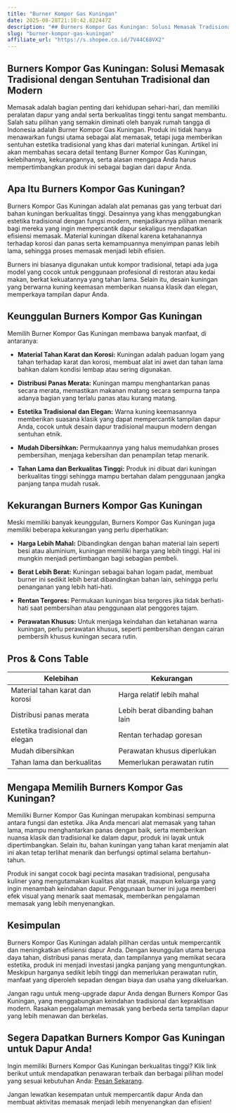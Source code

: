 ```yaml
---
title: "Burner Kompor Gas Kuningan"
date: 2025-08-28T21:10:42.822447Z
description: "## Burners Kompor Gas Kuningan: Solusi Memasak Tradisional dengan Sentuhan Tradisional dan Modern..."
slug: "burner-kompor-gas-kuningan"
affiliate_url: "https://s.shopee.co.id/7V44C68VX2"
---
```

## Burners Kompor Gas Kuningan: Solusi Memasak Tradisional dengan Sentuhan Tradisional dan Modern

Memasak adalah bagian penting dari kehidupan sehari-hari, dan memiliki peralatan dapur yang andal serta berkualitas tinggi tentu sangat membantu. Salah satu pilihan yang semakin diminati oleh banyak rumah tangga di Indonesia adalah Burner Kompor Gas Kuningan. Produk ini tidak hanya menawarkan fungsi utama sebagai alat memasak, tetapi juga memberikan sentuhan estetika tradisional yang khas dari material kuningan. Artikel ini akan membahas secara detail tentang Burner Kompor Gas Kuningan, kelebihannya, kekurangannya, serta alasan mengapa Anda harus mempertimbangkan produk ini sebagai bagian dari dapur Anda.

## Apa Itu Burners Kompor Gas Kuningan?

Burners Kompor Gas Kuningan adalah alat pemanas gas yang terbuat dari bahan kuningan berkualitas tinggi. Desainnya yang khas menggabungkan estetika tradisional dengan fungsi modern, menjadikannya pilihan menarik bagi mereka yang ingin mempercantik dapur sekaligus mendapatkan efisiensi memasak. Material kuningan dikenal karena ketahanannya terhadap korosi dan panas serta kemampuannya menyimpan panas lebih lama, sehingga proses memasak menjadi lebih efisien.

Burners ini biasanya digunakan untuk kompor tradisional, tetapi ada juga model yang cocok untuk penggunaan profesional di restoran atau kedai makan, berkat kekuatannya yang tahan lama. Selain itu, desain kuningan yang berwarna kuning keemasan memberikan nuansa klasik dan elegan, memperkaya tampilan dapur Anda.

## Keunggulan Burners Kompor Gas Kuningan

Memilih Burner Kompor Gas Kuningan membawa banyak manfaat, di antaranya:

- **Material Tahan Karat dan Korosi:** Kuningan adalah paduan logam yang tahan terhadap karat dan korosi, membuat alat ini awet dan tahan lama bahkan dalam kondisi lembap atau sering digunakan.

- **Distribusi Panas Merata:** Kuningan mampu menghantarkan panas secara merata, memastikan makanan matang secara sempurna tanpa adanya bagian yang terlalu panas atau kurang matang.

- **Estetika Tradisional dan Elegan:** Warna kuning keemasannya memberikan suasana klasik yang dapat mempercantik tampilan dapur Anda, cocok untuk desain dapur tradisional maupun modern dengan sentuhan etnik.

- **Mudah Dibersihkan:** Permukaannya yang halus memudahkan proses pembersihan, menjaga kebersihan dan penampilan tetap menarik.

- **Tahan Lama dan Berkualitas Tinggi:** Produk ini dibuat dari kuningan berkualitas tinggi sehingga mampu bertahan dalam penggunaan jangka panjang tanpa mudah rusak.

## Kekurangan Burners Kompor Gas Kuningan

Meski memiliki banyak keunggulan, Burners Kompor Gas Kuningan juga memiliki beberapa kekurangan yang perlu diperhatikan:

- **Harga Lebih Mahal:** Dibandingkan dengan bahan material lain seperti besi atau aluminium, kuningan memiliki harga yang lebih tinggi. Hal ini mungkin menjadi pertimbangan bagi sebagian pembeli.

- **Berat Lebih Berat:** Kuningan sebagai bahan logam padat, membuat burner ini sedikit lebih berat dibandingkan bahan lain, sehingga perlu penanganan yang lebih hati-hati.

- **Rentan Tergores:** Permukaan kuningan bisa tergores jika tidak berhati-hati saat pembersihan atau penggunaan alat penggores tajam.

- **Perawatan Khusus:** Untuk menjaga keindahan dan ketahanan warna kuningan, perlu perawatan khusus, seperti pembersihan dengan cairan pembersih khusus kuningan secara rutin.

## Pros & Cons Table

| **Kelebihan**                                   | **Kekurangan**                             |
|------------------------------------------------|--------------------------------------------|
| Material tahan karat dan korosi               | Harga relatif lebih mahal                |
| Distribusi panas merata                        | Lebih berat dibanding bahan lain        |
| Estetika tradisional dan elegan               | Rentan terhadap goresan                 |
| Mudah dibersihkan                              | Perawatan khusus diperlukan             |
| Tahan lama dan berkualitas                     | Memerlukan perawatan rutin             |

## Mengapa Memilih Burners Kompor Gas Kuningan?

Memiliki Burner Kompor Gas Kuningan merupakan kombinasi sempurna antara fungsi dan estetika. Jika Anda mencari alat memasak yang tahan lama, mampu menghantarkan panas dengan baik, serta memberikan nuansa klasik dan tradisional ke dalam dapur, produk ini layak untuk dipertimbangkan. Selain itu, bahan kuningan yang tahan karat menjamin alat ini akan tetap terlihat menarik dan berfungsi optimal selama bertahun-tahun.

Produk ini sangat cocok bagi pecinta masakan tradisional, pengusaha kuliner yang mengutamakan kualitas alat masak, maupun keluarga yang ingin menambah keindahan dapur. Penggunaan burner ini juga memberi efek visual yang menarik saat memasak, memberikan pengalaman memasak yang lebih menyenangkan.

## Kesimpulan

Burners Kompor Gas Kuningan adalah pilihan cerdas untuk mempercantik dan meningkatkan efisiensi dapur Anda. Dengan keunggulan utama berupa daya tahan, distribusi panas merata, dan tampilannya yang memikat secara estetika, produk ini menjadi investasi jangka panjang yang menguntungkan. Meskipun harganya sedikit lebih tinggi dan memerlukan perawatan rutin, manfaat yang diperoleh sepadan dengan biaya dan usaha yang dikeluarkan.

Jangan ragu untuk meng-upgrade dapur Anda dengan Burners Kompor Gas Kuningan, yang menggabungkan keindahan tradisional dan kepraktisan modern. Rasakan pengalaman memasak yang berbeda serta tampilan dapur yang lebih menawan dan berkelas.

## Segera Dapatkan Burners Kompor Gas Kuningan untuk Dapur Anda!

Ingin memiliki Burners Kompor Gas Kuningan berkualitas tinggi? Klik link berikut untuk mendapatkan penawaran terbaik dan berbagai pilihan model yang sesuai kebutuhan Anda: [Pesan Sekarang](https://s.shopee.co.id/7V44C68VX2).

Jangan lewatkan kesempatan untuk mempercantik dapur Anda dan membuat aktivitas memasak menjadi lebih menyenangkan dan efisien!